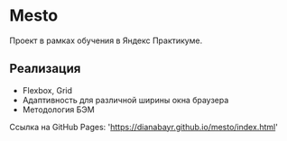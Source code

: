# Mesto
Проект в рамках обучения в Яндекс Практикуме.

## Реализация

- Flexbox, Grid
- Адаптивность для различной ширины окна браузера
- Методология БЭМ

Ссылка на GitHub Pages: 'https://dianabayr.github.io/mesto/index.html'
